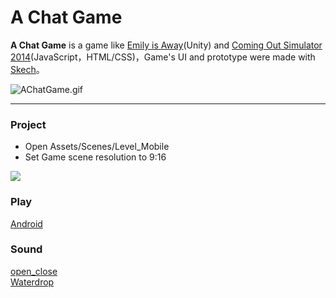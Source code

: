 # A Chat Game

  
**A Chat Game** is a game like [Emily is Away](http://emilyisaway.com/)(Unity) and [Coming Out Simulator 2014](http://ncase.me/cos/)(JavaScript，HTML/CSS)，Game's UI and prototype were made with [Skech](https://www.sketchapp.com/)。    

![AChatGame.gif](https://github.com/wuqxuan/AChatGame/raw/master/AChatGame.gif)   
 
***  


### Project 
- Open Assets/Scenes/Level_Mobile  
- Set Game scene resolution to 9:16   
 
![](https://github.com/wuqxuan/AChatGame/raw/master/Setting.png)    

### Play 
[Android](https://pan.baidu.com/s/1gePE4O7) 
<!--Mac [Download]()-->

### Sound 
[open_close](http://freesound.org/people/Taira%20Komori/sounds/211927/)  
[Waterdrop](http://www.freesound.org/people/Porphyr/sounds/191678/)

